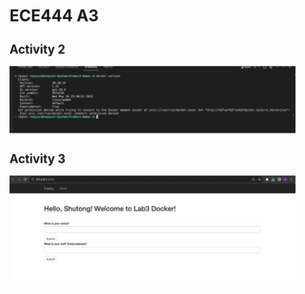 # ECE444 A3

## Activity 2
![Sample Image](images/lab3_a2.png)

## Activity 3
![Sample Image](images/lab3_a3.png)